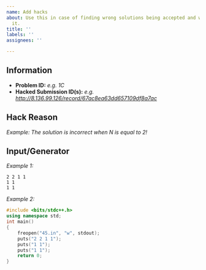 ```yaml
---
name: Add hacks
about: Use this in case of finding wrong solutions being accepted and wanting to hack
  it.
title: ''
labels: ''
assignees: ''

---
```


## Information

- **Problem ID:** *e.g. 1C*
- **Hacked Submission ID(s):** *e.g. http://8.136.99.126/record/67ac8ea63dd657109df8a7ac*

## Hack Reason

*Example: The solution is incorrect when N is equal to 2!*

## Input/Generator

*Example 1:*

```plain
2 2 1 1
1 1
1 1
```

*Example 2:*

```cpp
#include <bits/stdc++.h>
using namespace std;
int main()
{
	freopen("45.in", "w", stdout);
	puts("2 2 1 1");
	puts("1 1");
	puts("1 1");
	return 0;
}
```
